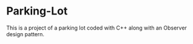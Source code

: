 # Parking-Lot
This is a project of a parking lot coded with C++ along with an Observer design pattern.
